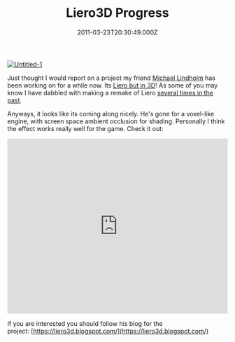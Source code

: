 ﻿---
coverImage: /images/fallback-post-header.png
date: "2011-03-23T20:30:49.000Z"
tags:
  - 3d
  - liero
  - ssao
title: Liero3D Progress
oldUrl: /misc/liero3d-progress
---

[![](https://www.mikecann.blog/wp-content/uploads/2011/03/Untitled-1.jpg "Untitled-1")](https://www.mikecann.blog/wp-content/uploads/2011/03/Untitled-1.jpg)

Just thought I would report on a project my friend [Michael Lindholm](https://liero3d.blogspot.com/) has been working on for a while now. Its [Liero but in 3D](https://liero3d.blogspot.com/2011/03/ladys-and-gents.html)! As some of you may know I have dabbled with making a remake of Liero [several times in the past](/posts/lieroxna/).

<!-- more -->

Anyways, it looks like its coming along nicely. He's gone for a voxel-like engine, with screen space ambient occlusion for shading. Personally I think the effect works really well for the game. Check it out:

<iframe width="100%" height="400" src="https://www.youtube.com/embed/kWRnFeKRdvU" frameborder="0" allow="accelerometer; autoplay; clipboard-write; encrypted-media; gyroscope; picture-in-picture" allowfullscreen></iframe>

If you are interested you should follow his blog for the project: [https://liero3d.blogspot.com/](https://liero3d.blogspot.com/)
